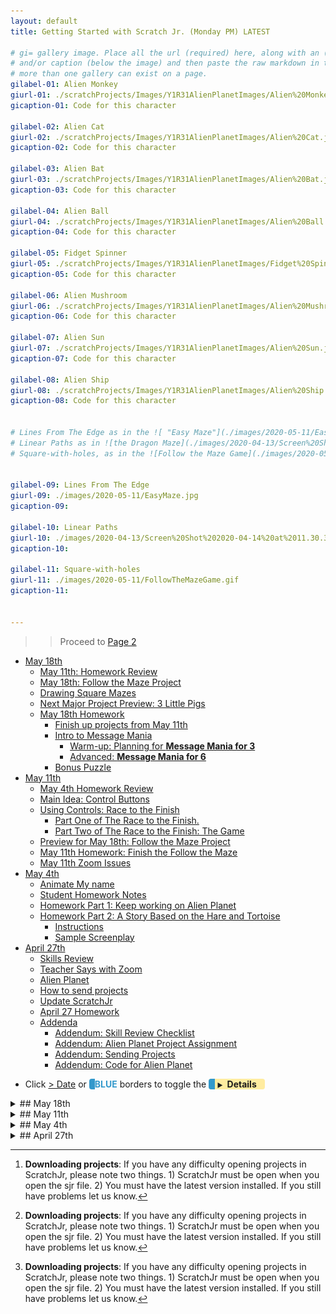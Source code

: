 ```yaml
---
layout: default
title: Getting Started with Scratch Jr. (Monday PM) LATEST

# gi= gallery image. Place all the url (required) here, along with an (optional) label (goes above the image)
# and/or caption (below the image) and then paste the raw markdown in teh appropriate place.
# more than one gallery can exist on a page.
gilabel-01: Alien Monkey
giurl-01: ./scratchProjects/Images/Y1R31AlienPlanetImages/Alien%20Monkey.jpg
gicaption-01: Code for this character

gilabel-02: Alien Cat
giurl-02: ./scratchProjects/Images/Y1R31AlienPlanetImages/Alien%20Cat.jpg
gicaption-02: Code for this character

gilabel-03: Alien Bat
giurl-03: ./scratchProjects/Images/Y1R31AlienPlanetImages/Alien%20Bat.jpg
gicaption-03: Code for this character

gilabel-04: Alien Ball
giurl-04: ./scratchProjects/Images/Y1R31AlienPlanetImages/Alien%20Ball.jpg
gicaption-04: Code for this character

gilabel-05: Fidget Spinner
giurl-05: ./scratchProjects/Images/Y1R31AlienPlanetImages/Fidget%20Spinner.jpg
gicaption-05: Code for this character

gilabel-06: Alien Mushroom
giurl-06: ./scratchProjects/Images/Y1R31AlienPlanetImages/Alien%20Mushroom.jpg
gicaption-06: Code for this character

gilabel-07: Alien Sun
giurl-07: ./scratchProjects/Images/Y1R31AlienPlanetImages/Alien%20Sun.jpg
gicaption-07: Code for this character

gilabel-08: Alien Ship
giurl-08: ./scratchProjects/Images/Y1R31AlienPlanetImages/Alien%20Ship.jpg
gicaption-08: Code for this character


# Lines From The Edge as in the ![ "Easy Maze"](./images/2020-05-11/EasyMaze.jpg){: height="50px"}
# Linear Paths as in ![the Dragon Maze](./images/2020-04-13/Screen%20Shot%202020-04-14%20at%2011.30.36%20AM.png){:height="200px"}
# Square-with-holes, as in the ![Follow the Maze Game](./images/2020-05-11/FollowTheMazeGame.gif "Follow the maze Game"){: height="50px"}
  

gilabel-09: Lines From The Edge
giurl-09: ./images/2020-05-11/EasyMaze.jpg
gicaption-09: 

gilabel-10: Linear Paths
giurl-10: ./images/2020-04-13/Screen%20Shot%202020-04-14%20at%2011.30.36%20AM.png
gicaption-10: 

gilabel-11: Square-with-holes
giurl-11: ./images/2020-05-11/FollowTheMazeGame.gif
gicaption-11: 


---
```

>> Proceed to [Page 2](./a_mon0500pm-Archives.html)

<div id="toc">

* [May 18th](#may-18th)
  * [May 11th: Homework Review](#may-11th-homework-review)
  * [May 18th: Follow the Maze Project](#may-18th-follow-the-maze-project)
  * [Drawing Square Mazes](#drawing-square-mazes)
  * [Next Major Project Preview: 3 Little Pigs](#next-major-project-preview-3-little-pigs)
  * [May 18th Homework](#may-18th-homework)
    * [Finish up projects from May 11th](#finish-up-projects-from-may-11th)
    * [Intro to Message Mania](#intro-to-message-mania)
      * [Warm-up: Planning for **Message Mania for 3**](#warm-up-planning-for-message-mania-for-3)
      * [Advanced: **Message Mania for 6**](#advanced-message-mania-for-6)
    * [Bonus Puzzle](#bonus-puzzle)
* [May 11th](#may-11th)
  * [May 4th Homework Review](#may-4th-homework-review)
  * [Main Idea: Control Buttons](#main-idea-control-buttons)
  * [Using Controls: Race to the Finish](#using-controls-race-to-the-finish)
    * [Part One of The Race to the Finish.](#part-one-of-the-race-to-the-finish)
    * [Part Two of The Race to the Finish: The Game](#part-two-of-the-race-to-the-finish-the-game)
  * [Preview for May 18th: Follow the Maze Project](#preview-for-may-18th-follow-the-maze-project)
  * [May 11th Homework: Finish the Follow the Maze](#may-11th-homework-finish-the-follow-the-maze)
  * [May 11th Zoom Issues](#may-11th-zoom-issues)
* [May 4th](#may-4th)
  * [Animate My name](#animate-my-name)
  * [Student Homework Notes](#student-homework-notes)
  * [Homework Part 1: Keep working on Alien Planet](#homework-part-1-keep-working-on-alien-planet)
  * [Homework Part 2: A Story Based on the Hare and Tortoise](#homework-part-2-a-story-based-on-the-hare-and-tortoise)
    * [Instructions](#instructions)
    * [Sample Screenplay](#sample-screenplay)
* [April 27th](#april-27th)
  * [Skills Review](#skills-review)
  * [Teacher Says with Zoom](#teacher-says-with-zoom)
  * [Alien Planet](#alien-planet)
  * [How to send projects](#how-to-send-projects)
  * [Update ScratchJr](#update-scratchjr)
  * [April 27 Homework](#april-27-homework)
  * [Addenda](#addenda)
    * [Addendum: Skill Review Checklist](#addendum-skill-review-checklist)
    * [Addendum: Alien Planet Project Assignment](#addendum-alien-planet-project-assignment)
    * [Addendum: Sending Projects](#addendum-sending-projects)
    * [Addendum: Code for Alien Planet](#addendum-code-for-alien-planet)

</div>

* Click [> Date]() or <span style="color: #3399cc;  border-left: 9px solid #3399cc!important;border-radius: 4px 4px; font-weight: bold">BLUE</span> borders to toggle the <span style="background-color:#ffeca0; border-left: 10px solid #3399cc !important;border-radius: 4px 4px;"><b>  &nbsp;<span style="font-size: 70%">▶︎</span>&nbsp;&nbsp;Details&nbsp;&nbsp;&nbsp;&nbsp;</b></span>
  

<details>
<summary>## May 18th
</summary>

## May 18th

### May 11th: Homework Review

I reviewed the homework submissions, and further comments will be sent via email. We are still working on a better system for this, so bear with us.

### May 18th: Follow the Maze Project
In this class, we continued working on the [Follow the Maze Project](./scratchProjects/3ButtonRaceFollowTheMazeHW.sjr), described on May 11th in  [homework below](#preview-for-may-18th-follow-the-maze-project){: .innerlink}. I didn't discuss the *surprise* at the end. That is a bonus question for this week.


Kids projects were full of interesting variations. Please email me your finished projects so I can look them over.

### Drawing Square Mazes

I really liked the questions kids had today. One question what how to create a nice maze, and we reviewed useful tips on how to draw straight lines, including keeping dots in the center, so that the characters have the most space to walk in: 

   * YES: ![Dots go in the center](./images/2020-05-11/DotsInTheCenter.jpg){: width="100px"}
   *  No: ![Dots go in the center](./images/2020-05-11/DotsNotLikeThis.jpg){: width="100px"}

I also explained how to make maze using "squares with holes", the 3rd kind of maze we have made so far: 

<div class="slider">
<!-- These have to be links  -->
<div class="slides" style="width: 50%!important; ">
[![ {{ page.gilabel-09 }} ]({{ page.giurl-09 }}){: height="200px"}]({{ page.giurl-09 }}){: target="_blank"}
{: #slide-09 style="margin-top:0px;"}

[![ {{ page.gilabel-10 }} ]({{ page.giurl-10 }}){: height="200px"}]({{ page.giurl-10 }}){: target="\_blank"}
{: #slide-10 style="margin-top:0px;"}

[![ {{ page.gilabel-11 }} ]({{ page.giurl-11 }}){: height="200px"}]({{ page.giurl-11 }}){: target="\_blank"}
{: #slide-11 style="margin-top:0px;"}
</div>
<!-- necessary space-->
[{{ page.gilabel-09 }}](#slide-09) | [{{ page.gilabel-10 }}](#slide-10) | [{{ page.gilabel-11 }}](#slide-11) 
</div>

Another great question was about how to make the arrows, which is shown below in the [homework for May 11th, below](#preview-for-may-18th-follow-the-maze-project){: .innerlink}, as well.

Lastly, we also talked about how to modify characters, to make buttons have the characters in them as in:

![Screen 2 of Race to the Finish](./scratchProjects/Images/Y1R25RaceToTheFinish/Game/Y1R25RacetotheFinishGame.gif "Screen 2 of Race to the Finish"){: width="50%" } 
 
### Next Major Project Preview: 3 Little Pigs

Most kids seem to be understanding how to use messages. We now have a basic understanding of almost all the buttons, and are ready to try more creative and advanced projects. Our next big project we will focus more on the creative side, telling stories, creating effects that help us tell the story. Our sample project will begin like this. Can you figure it out?

![3 Little Pigs Preview](./images/2020-05-18/3LittlePigsPreview.gif){: width="50%" }


### May 18th Homework

This week's homework has 3 parts, but **you don't have to do them all**. 


#### Finish up projects from May 11th
* Keep working on your projects and be prepared to tell me about your project using a small description. It doesn't have to be written. The focus in on the relationship between words/stories and the code. We will do more of this next week.

#### Intro to Message Mania 

##### Warm-up: Planning for **Message Mania for 3**

Do not use ScratchJr for this. Just plan it out. Write down or draw what will happen. Don't use ScratchJr.

* Design 3 characters. 
  * draw them or describe them in words
* Give each character has a "receive message" block for 3 colors. For example, for character 1 (you don't have to use my example actions!!) I am writing/drawing:
  * red: say my name and introduce myself.   * 
  * orange: move to the edge of the screen and get stuck.
  * yellow: ask a question. What will the question be??
* NO action can be repeated. 

We will do it in class next week as a warmup. Did I mention not to use ScratchJr for this?

##### Advanced: **Message Mania for 6**

If you are motivated, you can go to the advanced version: **Message Mania for 6**. It is the same as above but with 6 characters and colors.

#### Bonus Puzzle 
At the end of the Follow the Maze Project, the cake appears when Cat enters the last square. I used a special trick to do that. It uses Controls in a special way. Can you figure it out? Click below  for a hint:

<details>
 <summary>Click for Hint
</summary>

<!-- does not show -->
<title> Click for hint</title>

What is the light blue notch (line) at the edge of the entrance?

![picture of entrance to last square in maze](./images/2020-05-18/CatEnteringMaze.jpg)

</details>

This is what the model project looked like:

 ![Follow the maze Game](./images/2020-05-11/FollowTheMazeGame.gif "Follow the maze Game")



</details>

<details>
<summary>## May 11th
</summary>

## May 11th


### May 4th Homework Review

I will send emails with more detailed comments individually later. 

### Main Idea: Control Buttons 

**Control Buttons** were the main idea of this class. Control buttons make one character control another character.

**Screen 1** of the [3-Button-Race and Follow The Maze Sample Projects](./scratchProjects/3ButtonRaceFollowTheMazeHW.sjr) gives an example. It also has a simple exercise for you to do if you think you need more **practice**. 

Making a control is a 2 step process. Here is what to do:

1. Make the button. It can be anything. 

   * When you touch the CONTROLLER it sends a message. Add this:

![Monkey Controls Frog](./images/2020-05-11/ControlButtonsMonkeySendsGreen.jpg "Monkey Controls Frog")

2. Go to the character that receives that message. 

   * When THE CONTROLLED gets the message, it acts. Add this:

![Frog is controlled by Monkey](./images/2020-05-11/ControlButtonsFrogisControlled.jpg "Frog is controlled by Monkey")


That's it!!! 

In my example, **Monkey** controls **Frog**, and **Penguin** controls Cat. 

If you need **practice**, try to make the **Flag** control **Tac**. 


### Using Controls: Race to the Finish

To get some practice with **Control Buttons** we worked with  [my version of the Race to the Finish Project](./scratchProjects/20200511DavidRace2FinishGame.sjr) from BootUp. (*I recommend you download it if you have questions about what we did.*) Notice how similar it is to the Hare and Tortoise homework.

#### Part One of The Race to the Finish. 

Students had to try to copy **Screen 1**. This is just like Hare and Tortoise: 

![Screen 1 of Race to the Finish](./scratchProjects/Images/Y1R25RaceToTheFinish/Story/Y1R25RacetotheFinish.gif "Screen 1 of Race to the Finish") 

#### Part Two of The Race to the Finish: The Game

In class, we then made this into a game. Look at **Screen 2**. It has 2 controls. The CAT BUTTON controls the **Cat**, the BIRD BUTTON controls the **Bird**. Could you do it? Look at it again and fix it if you have to.

![Screen 2 of Race to the Finish](./scratchProjects/Images/Y1R25RaceToTheFinish/Game/Y1R25RacetotheFinishGame.gif "Screen 2 of Race to the Finish") 

Notice that when I click the green boxes, the characters move to the right one step. Tap the buttons together with a friend and see who can win the race.

We then made a crazy version on **Screen 3**.

### Preview for May 18th: Follow the Maze Project
In the next class, we will make 4 controls for one character. Download and see **Screen 2** of the [3-Button-Race and Follow The Maze Sample Projects](./scratchProjects/3ButtonRaceFollowTheMazeHW.sjr). They will make the character move up, down, right, and left. Here is a picture of the finished game. Can you figure out how it works? 

![Follow the maze Game](./images/2020-05-11/FollowTheMazeGame.gif "Follow the maze Game")

It has an extra twist at the end. Can you figure out how the **Cake** appears? *Hint: It uses a hidden control.*

* I made one **Arrow**. Then I copied it and rotated it to make the other 3. Here is the **Left Arrow**:

![Making an Arrow Control](./images/2020-05-11/MakingAnArrowControl.gif)

* Then I added code for each arrow. Here is the code for the **Up Arrow** 
  
  * Arrow: yellow touch trigger, send message
  * Cat: get message, do action

![Making the Up Button](./images/2020-05-11/UpButtonWorks.gif)

### May 11th Homework: Finish the Follow the Maze

**Screen 2** has 4 Arrow Controls. The **Up Arrow** works like above, but your Homework is to make the other **Arrows** work.

1. Use different color messages
2. Make the controls a little smaller 
3. Change the Maze (in the background)!!
   
   * Use this kind of maze if you want it simple. See the dots in the middle of the squares?
![Easy Maze](./images/2020-05-11/EasyMaze.jpg)

   * **Useful Tip**: When you adjust the dots/lines for your maze, make the dots in the **CENTER** of the light grey grid squares, **NOT on the lines** of the grid squares.

      * YES: ![Dots go in the center](./images/2020-05-11/DotsInTheCenter.jpg){: width="100px"}
      *  No: ![Dots go in the center](./images/2020-05-11/DotsNotLikeThis.jpg){: width="100px"}


Now you have a **Follow the Maze Game**! 

Easy Peasy! 




### May 11th Zoom Issues

Apologies if you had problems getting my attention after I muted everyone. I was trying to control background noise by muting everyone and turning people back on. It wasn't so successful. Sorry.

It is difficult to keep background noise down. If you are having a side conversation or you have background noise in your house, it is helpful to mute your microphone so others don't hear it. Then, if you want to speak or turn it back on again. 

Sometimes I am paying attention to one student, and the part of my screen that shows students or incoming chats may not be easy for me to see. Please keep trying. This is just a limitation of doing remote classes. Thanks for being patient! Gambare!


</details>
<details>
<summary>## May 4th
</summary>

## May 4th

### Animate My name

I had students make their own project based on the [Bootup Animate My Name](https://www.youtube.com/watch?v=mQzWGY4xuSY) project, which you can [download here](https://drive.google.com/open?id=0B342uiaCLSS3YzJTUmlha1FQRjF1cldPdjQtUVhGUjFROEFz) [^downloadingprojects]. Students created characters based on the letters in their name.
We talked about what each letter was doing. Then students created their own.

As a follow, we changed it so instead of all the characters moving at once, they moved in turn. Some kids got creative and had the letters say things and do funny things along the way.

### Student Homework Notes

I went over last week's homework with the students. I gave each student some next steps to keep working on. The most common thing was to make the conversations longer and go back and forth.

### Homework Part 1: Keep working on Alien Planet

Continue adding and revising Alien Planet. Think about:

-   Make the characters talk to each other. Try to turn it into a story.
-   Make the character's actions meaningful.

### Homework Part 2: A Story Based on the Hare and Tortoise

<!-- ![](https://kyoto-lesson.github.io/junior_coders/monday_pm/images/2020-05-04/Homeworkfor05-11.gif) -->

![](images/2020-05-04/Homeworkfor05-11.gif)

#### Instructions

-   The goal is to create a similar project by yourself.
-   You can download the [movie here](./images/2020-05-04/Homeworkfor05-11.gif). It is just an example.
-   You can use regular scratch backgrounds, or make your own.
-   Choose any characters, or **make your own**.
-   I have made a sample "screenplay" (below), but **you can use your own**.
-   Use messages to make the characters speak **in turn**.
-   Control the speed of the characters.
-   You can make the characters walk in funny ways.
-   My horse is in the tree. Where do you think the characters should be placed?

#### Sample Screenplay

1. Character2 and the Character1 introduce themselves and decide to have a race
    1. Background: the entrance to the race
    2. Characters: Character1, Character2, Character3
    3. Script:
    - Character1: You are slow. I am the fastest.
    - Character2: Actually, I am faster than you. Let's race!
    - Character1: Yeah? Okay, let's race.
    - Character3: I will be the judge. When I say, go, start running.
    - Character3: Ready...Steady....Go
    - _Character2 runs slowly, and the Character1 runs quickly off the screen. When he does he disappears we go to the next screen._

In class we will continue this story. Any ideas?



</details>
<details>
<summary>## April 27th
</summary>


## April 27th

### Skills Review

We did a [guided walkthough][] of the [skills review sample project][] [^downloadingprojects] using the [skills we should all know at this stage][]. Can you do them all? You have learned a lot already!!!

[guided walkthough]: ../lessons/20200427SkillsTest.html
[skills we should all know at this stage]: #addendum-skill-review-checklist
[skills review sample project]: ./scratchProjects/Project120200427SkillsTest.sjr

[^downloadingprojects]: **Downloading projects**: If you have any difficulty opening projects in ScratchJr, please note two things. 1) ScratchJr must be open when you open the sjr file. 2) You must have the latest version installed. If you still have problems let us know.

### Teacher Says with Zoom

I talked about the game [Zoom version of the Teacher Says game](../lessons/TeacherSays.html), which we played once before. In this version, I walked through the project and students sent reactions, either 1 👍 or 2 👏, showing which button does **the next action**. Everyone did great using the zoom reaction buttons. Just using your hands was okay too.

### Alien Planet

I showed everyone the [Alien Planet Project](./scratchProjects/Y1R31Alienplanet.sjr). I gave students an assignment modelled on the Alien Planet ([see addendum](#addendum-alien-planet-project-assignment)) . See [this addendum](#addendum-code-for-alien-planet) for the code.

### How to send projects

When you are done, you can [email it to me](mailto:teacher@kyotolesson.com) from the scratch project page. See the [addendum on sending projects](#addendum-sending-projects) for a How-to.

### Update ScratchJr

ScratchJr just updated their program[^downloadingprojects]. I suggest you update it on your device, here:

-   <a href="https://itunes.apple.com/us/app/scratchjr/id895485086?ls=1&amp;mt=8">App Store</a>

-   <a href="https://play.google.com/store/apps/details?id=org.scratchjr.android">Google Play</a>

-   <a href="https://chrome.google.com/webstore/detail/scratchjr/oipimoeophamdcmjcfameoojlbhbgjda">Chrome Web Store</a>

-   <a href="https://www.amazon.com/gp/product/B01AKGTD2E">Amazon</a>

### April 27 Homework

Keep working on [The Alien Planet assignment](#addendum-alien-planet-project-assignment). [Email](mailto:teacher@kyotolesson.com) the result.

### Addenda

*Click the header to see the addendum.*



<details>
<summary>#### Addendum: Skill Review Checklist
</summary>

#### Addendum: Skill Review Checklist
<!-- Heading above is required by jekyll to create toc, but actually appears (manually copied) in summary. display summary + *  css removes it from here-->

Skills Review Checklist:

-   [ ] Choosing and changing the background
-   [ ] adding and changing lines and shapes
-   [ ] adding and making characters bigger or smaller
-   [ ] making characters visible or invisible
-   [ ] making characters move in different ways
-   [ ] making characters act at the start, or when they are touched
-   [ ] making characters speak and make sounds
-   [ ] sending and receiving messages
-   [ ] moving to different screens/pages

You have learned a lot already!!!

Go back to [Skills Review](#skills-review)

</details>
<!-- End Addendum: Skill Review Checklist -->

<details>
<summary>#### Addendum: Alien Planet Project Assignment
</summary>

#### Addendum: Alien Planet Project Assignment

1. Create your own background like the one in the project. It can be anything you like, but at least:
    - [ ] draw several lines
    - [ ] use the fill tool to fill in areas.
2. Create at least 3 and up to 8 characters. For each one:
    - [ ] Edit the character to make them alien.
    - [ ] Add fills, strokes, and whatever else you want.
    - [ ] Size and place the character at their start point
3. Each character can have more than one green flag or other **trigger** at the same time. See [Alien Bat](#slide-03).
4. Make each character do one or more things with the **start trigger** and the **touch trigger** and the **bump trigger**. Here are some choices:
    - [ ] Make the character move and dance. Use all the blue blocks.
    - [ ] Include sounds and speech bubbles for the characters and have the character make the sound, either at the beginning or when touched, or any other time.
    - [ ] Use repeat/loop (yellow) and repeat forever (red) blocks. See the Alien Cat for an example of both.
    - [ ] Change the speed of the character
    - [ ] Have the character become invisible and visible. See [Alien Bat](#slide-03).
    - [ ] Have the characters talk to each other. This project has no example, but we have covered it before. Here is an easy example of a [simple conversation](./scratchProjects/card08-greet.pdf)

</details>

<details><summary>#### Addendum: Sending Projects
</summary>

#### Addendum: Sending Projects

Even though receiving projects does not seem to work on the iPad, sending does seem to work.

1. Click here to get to send screen.
   {:imagesize: width="auto" max-width="initial" height="200px" max-height="250px" }
   ![upper right corner, inside your project][]{: imagesize }
2. You should see a project page.

![the project page][]{: imagesize }

3. Rename it with your name, so I know who is sending it!
4. Click ”For Parents”.
5. You will have to solve a math problem

![a math problem][]{: imagesize }

6. Solve it and click "Send email"

![Share by email][]{: imagesize }

[upper right corner, inside your project]: images/2020-04-27/sendingProjectByEmail.PNG
[the project page]: images/2020-04-27/SendingEmail.jpg
[a math problem]: images/2020-04-27/mathProblem.jpg
[share by email]: images/2020-04-27/SendThroughEmail.jpg

Here is my [direct email](mailto:teacher@kyotolesson.com) or email alan or the school.

</details>

<details><summary>#### Addendum: Code for Alien Planet
</summary>

#### Addendum: Code for Alien Planet

<div class="slider">
<!-- These have to be links  -->
<div class="slides">
[![ {{ page.gilabel-01 }} ]({{ page.giurl-01 }})]({{ page.giurl-01 }}){: target="_blank"}
{: #slide-01}

[![ {{ page.gilabel-02 }} ]({{ page.giurl-02 }})]({{ page.giurl-02 }}){: target="\_blank"}
{: #slide-02}

[![ {{ page.gilabel-03 }} ]({{ page.giurl-03 }})]({{ page.giurl-03 }}){: target="\_blank"}
{: #slide-03}

[![ {{ page.gilabel-04 }} ]({{ page.giurl-04 }})]({{ page.giurl-04 }}){: target="\_blank"}
{: #slide-04}

[![ {{ page.gilabel-05 }} ]({{ page.giurl-05 }})]({{ page.giurl-05 }}){: target="\_blank"}
{: #slide-05}

[![ {{ page.gilabel-06 }} ]({{ page.giurl-06 }})]({{ page.giurl-06 }}){: target="\_blank"}
{: #slide-06}

[![ {{ page.gilabel-07 }} ]({{ page.giurl-07 }})]({{ page.giurl-07 }}){: target="\_blank"}
{: #slide-07}

[![ {{ page.gilabel-08 }} ]({{ page.giurl-08 }})]({{ page.giurl-08 }}){: target="\_blank"}
{: #slide-08}

</div>
<!-- necessary space-->
[{{ page.gilabel-01 }}](#slide-01) | [{{ page.gilabel-02 }}](#slide-02) | [{{ page.gilabel-03 }}](#slide-03) | [{{ page.gilabel-04 }}](#slide-04) | [{{ page.gilabel-05 }}](#slide-05) | [{{ page.gilabel-06 }}](#slide-06) | [{{ page.gilabel-07 }}](#slide-07) | [{{ page.gilabel-08 }}](#slide-08)
</div>


</details>




</details>


<!-- <div class="bottomSpacer">

</div> -->